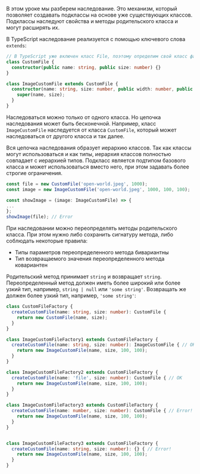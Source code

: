 
В этом уроке мы разберем наследование. Это механизм, который позволяет создавать подклассы на основе уже существующих классов. Подклассы наследуют свойства и методы родительского класса и могут расширять их.

В TypeScript наследование реализуется с помощью ключевого слова `extends`:

```typescript
// В TypeScript уже включен класс File, поэтому определим свой класс файла с именем CustomFile
class CustomFile {
  constructor(public name: string, public size: number) {}
}

class ImageCustomFile extends CustomFile {
  constructor(name: string, size: number, public width: number, public height: number) {
    super(name, size);
  }
}
```

Наследоваться можно только от одного класса. Но цепочка наследования может быть бесконечной. Например, класс `ImageCustomFile` наследуется от класса `CustomFile`, который может наследоваться от другого класса и так далее.

Вся цепочка наследования образует иерархию классов. Так как классы могут использоваться и как типы, иерархия классов полностью совпадает с иерархией типов. Подкласс является подтипом базового класса и может использоваться вместо него, при этом задавать более строгие ограничения.

```typescript
const file = new CustomFile('open-world.jpeg', 1000);
const image = new ImageCustomFile('open-world.jpeg', 1000, 100, 100);

const showImage = (image: ImageCustomFile) => {
...
};
showImage(file); // Error
```

<!-- TODO - автору: не хватает описания кода - на что обратить внимание, или что тут сделали -->

При наследовании можно переопределять методы родительского класса. При этом нужно либо сохранить сигнатуру метода, либо соблюдать некоторые правила:

- Типы параметров переопределенного метода бивариантны
- Тип возвращаемого значения переопределенного метода ковариантен

<!-- TODO - автору: а студенты поймут, что значит бивариантны и ковариантен? Если нет, нужно объяснить -->

Родительский метод принимает `string` и возвращает `string`. Переопределенный метод должен иметь более широкий или более узкий тип, например, `string | null` или `'some string'`. Возвращать же должен более узкий тип, например, `'some string'`:

```typescript
class CustomFileFactory {
  createCustomFile(name: string, size: number): CustomFile {
    return new CustomFile(name, size);
  }
}

class ImageCustomFileFactory1 extends CustomFileFactory {
  createCustomFile(name: string, size: number): ImageCustomFile { // OK
    return new ImageCustomFile(name, size, 100, 100);
  }
}

class ImageCustomFileFactory2 extends CustomFileFactory {
  createCustomFile(name: 'file', size: number): CustomFile { // OK
    return new ImageCustomFile(name, size, 100, 100);
  }
}  

class ImageCustomFileFactory3 extends CustomFileFactory {
  createCustomFile(name: number, size: number): CustomFile { // Error!
    return new ImageCustomFile(name, size, 100, 100);
  }
}


class ImageCustomFileFactory3 extends CustomFileFactory {
  createCustomFile(name: string, size: number): {} { // Error!
    return new ImageCustomFile(name, size, 100, 100);
  }
}
```

<!-- TODO - автору: не хватает описания кода - на что обратить внимание, или что тут сделали -->
